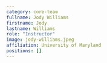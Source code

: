 ```yaml
---
category: core-team
fullname: Jody Williams
firstname: Jody
lastname: Williams
role: "Instructor"
image: jody-williams.jpeg
affiliation: University of Maryland
positions: []
---
```

